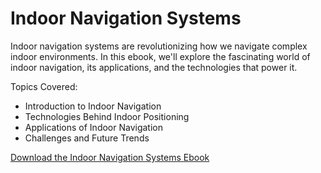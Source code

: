 # Indoor Navigation Systems

Indoor navigation systems are revolutionizing how we navigate complex indoor environments. In this ebook, we'll explore the fascinating world of indoor navigation, its applications, and the technologies that power it.

Topics Covered:
- Introduction to Indoor Navigation
- Technologies Behind Indoor Positioning
- Applications of Indoor Navigation
- Challenges and Future Trends

[Download the Indoor Navigation Systems Ebook](link-to-your-ebook)
